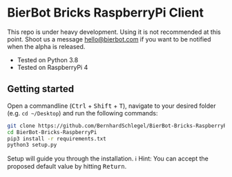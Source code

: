 # BierBot Bricks RaspberryPi Client

This repo is under heavy development. Using it is not recommended at this point. Shoot us a message hello@bierbot.com if you want to be notified when the alpha is released.

- Tested on Python 3.8
- Tested on RaspberryPi 4

## Getting started

Open a commandline (<kbd>Ctrl</kbd> + <kbd>Shift</kbd> + <kbd>T</kbd>), navigate to your desired folder (e.g. `cd ~/Desktop`) and run the following commands:

```bash
git clone https://github.com/BernhardSchlegel/BierBot-Bricks-RaspberryPi.git
cd BierBot-Bricks-RaspberryPi
pip3 install -r requirements.txt
python3 setup.py
```

Setup will guide you through the installation. :information_source: Hint: You can accept the proposed default value by hitting <kbd>Return</kbd>.
